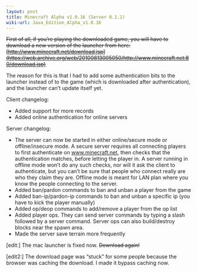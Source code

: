 ```yaml
---
layout: post
title: Minecraft Alpha v1.0.16 (Server 0.1.1)
wiki-url: Java_Edition_Alpha_v1.0.16
---
```


~~First of all, if you’re playing the downloaded game, you will have to download a new version of the launcher from here:~~<br>
~~[http://www.minecraft.net/download.jsp](https://web.archive.org/web/20100813005050/http://www.minecraft.net:80/download.jsp)~~

The reason for this is that I had to add some authentication bits
to the launcher instead of to the game (which is downloaded after authentication),
and the launcher can’t update itself yet.

Client changelog:

* Added support for more records
* Added online authentication for online servers

Server changelog:

* The server can now be started in either online/secure mode or offline/insecure mode. A secure server requires all connecting players to first authenticate on www.minecraft.net, then checks that the authentication matches, before letting the player in. A server running in offline mode won’t do any such checks, nor will it ask the client to authenticate, but you can’t be sure that people who connect really are who they claim they are. Offline mode is meant for LAN plan where you know the people connecting to the server.
* Added ban/pardon commands to ban and unban a player from the game
* Added ban-ip/pardon-ip commands to ban and unban a specific ip (you have to kick the player manually)
* Added op/deop commands to add/remove a player from the op list
* Added player ops. They can send server commands by typing a slash followed by a server command. Server ops can also build/destroy blocks near the spawn area.
* Made the server save terrain more frequently

[edit:]
The mac launcher is fixed now. ~~Download again!~~

[edit2:]
The download page was “stuck” for some people because the browser was caching the download.
I made it bypass caching now.
